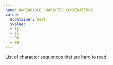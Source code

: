 ```yaml
---
name: UNREADABLE_CHARACTER_COMBINATIONS
value:
  $container: $set
  $value:
  - 1I
  - 1l
  - O0
  - 0O
---
```


List of character sequences that are hard to read.